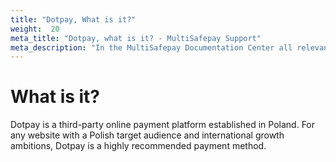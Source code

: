 ```yaml
---
title: "Dotpay, What is it?"
weight:  20
meta_title: "Dotpay, what is it? - MultiSafepay Support"
meta_description: "In the MultiSafepay Documentation Center all relevant information regarding our Plugins and API. As well as Support pages for Payment Method, Tools and General Questions. You can also find the contact details of our Support Team and Integration Team."
---
```

# What is it?
Dotpay is a third-party online payment platform established in Poland. For any website with a Polish target audience and international growth ambitions, Dotpay is a highly recommended payment method.
